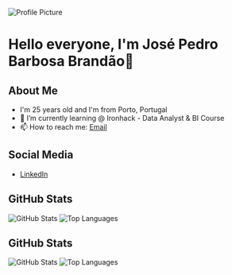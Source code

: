 ![Profile Picture](https://avatars.githubusercontent.com/u/username?v=4)
# Hello everyone, I'm José Pedro Barbosa Brandão👋


## About Me
- I'm 25 years old and I'm from Porto, Portugal
- 🌱 I’m currently learning @ Ironhack - Data Analyst & BI Course
- 📫 How to reach me: [Email](jpbb1337@gmail.com)





## Social Media
- [LinkedIn](https://www.linkedin.com/in/jos%C3%A9-pedro-barbosa-brand%C3%A3o-663a172b6/)





## GitHub Stats
![GitHub Stats](https://github-readme-stats.vercel.app/api?username=jpbb15&show_icons=true)
![Top Languages](https://github-readme-stats.vercel.app/api/top-langs/?username=jpbb15&layout=compact)






## GitHub Stats
![GitHub Stats](https://github-readme-stats.vercel.app/api?username=jpbb15&show_icons=true)
![Top Languages](https://github-readme-stats.vercel.app/api/top-langs/?username=jpbb15&layout=compact)
